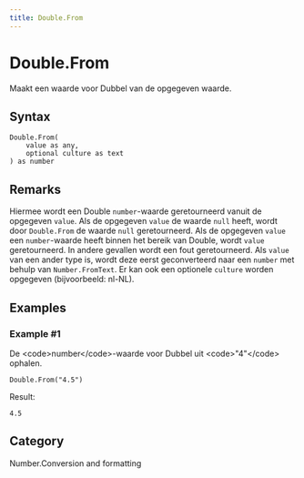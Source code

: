 ```yaml
---
title: Double.From
---
```


# Double.From


Maakt een waarde voor Dubbel van de opgegeven waarde.


## Syntax

```powerquery
Double.From(
    value as any,
    optional culture as text
) as number
```


## Remarks

Hiermee wordt een Double <code>number</code>-waarde geretourneerd vanuit de opgegeven <code>value</code>. Als de opgegeven <code>value</code> de waarde <code>null</code> heeft, wordt door <code>Double.From</code> de waarde <code>null</code> geretourneerd. Als de opgegeven <code>value</code> een <code>number</code>-waarde heeft binnen het bereik van Double, wordt <code>value</code> geretourneerd. In andere gevallen wordt een fout geretourneerd. Als <code>value</code> van een ander type is, wordt deze eerst geconverteerd naar een <code>number</code> met behulp van <code>Number.FromText</code>. Er kan ook een optionele <code>culture</code> worden opgegeven (bijvoorbeeld: nl-NL).


## Examples

### Example #1 
De &lt;code&gt;number&lt;/code&gt;-waarde voor Dubbel uit &lt;code&gt;&#34;4&#34;&lt;/code&gt; ophalen.
```powerquery
Double.From("4.5")
```

Result: 
```powerquery
4.5
```




## Category
Number.Conversion and formatting
